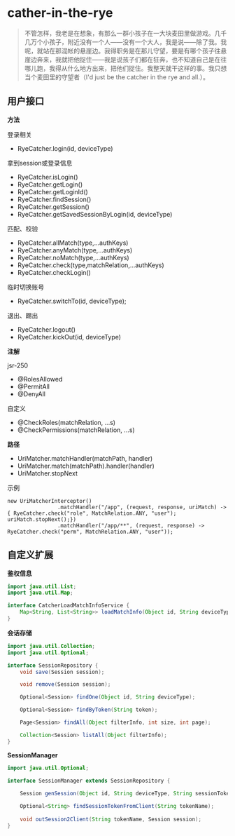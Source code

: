 # cather-in-the-rye

> 不管怎样，我老是在想象，有那么一群小孩子在一大块麦田里做游戏。几千几万个小孩子，附近没有一个人——没有一个大人，我是说——除了我。我呢，就站在那混帐的悬崖边。我得职务是在那儿守望，要是有哪个孩子往悬崖边奔来，我就把他捉住——我是说孩子们都在狂奔，也不知道自己是在往哪儿跑，我得从什么地方出来，把他们捉住。我整天就干这样的事。我只想当个麦田里的守望者（I'd just be the catcher in the rye and all.）。

## 用户接口
**方法**

登录相关
- RyeCatcher.login(id, deviceType)

拿到session或登录信息
- RyeCatcher.isLogin()
- RyeCatcher.getLogin()
- RyeCatcher.getLoginId()
- RyeCatcher.findSession()
- RyeCatcher.getSession()
- RyeCatcher.getSavedSessionByLogin(id, deviceType)

匹配、校验
- RyeCatcher.allMatch(type,...authKeys)
- RyeCatcher.anyMatch(type,...authKeys)
- RyeCatcher.noMatch(type,...authKeys)
- RyeCatcher.check(type,matchRelation,...authKeys)
- RyeCatcher.checkLogin()

临时切换账号
- RyeCatcher.switchTo(id, deviceType);

退出、踢出
- RyeCatcher.logout()
- RyeCatcher.kickOut(id, deviceType)

 **注解**

jsr-250
- @RolesAllowed
- @PermitAll
- @DenyAll

自定义
- @CheckRoles(matchRelation, ...s)
- @CheckPermissions(matchRelation, ...s)

**路径**
- UriMatcher.matchHandler(matchPath, handler)
- UriMatcher.match(matchPath).handler(handler)
- UriMatcher.stopNext

示例
```
new UriMatcherInterceptor()
                .matchHandler("/app", (request, response, uriMatch) ->{ RyeCatcher.check("role", MatchRelation.ANY, "user"); uriMatch.stopNext();})
                .matchHandler("/app/**", (request, response) -> RyeCatcher.check("perm", MatchRelation.ANY, "user"));
```

## 自定义扩展
 **鉴权信息**
```java
import java.util.List;
import java.util.Map;

interface CatcherLoadMatchInfoService {
    Map<String, List<String>> loadMatchInfo(Object id, String deviceType);
}
```
**会话存储**

```java
import java.util.Collection;
import java.util.Optional;

interface SessionRepository {
    void save(Session session);

    void remove(Session session);

    Optional<Session> findOne(Object id, String deviceType);

    Optional<Session> findByToken(String token);

    Page<Session> findAll(Object filterInfo, int size, int page);

    Collection<Session> listAll(Object filterInfo);
}
```
**SessionManager**
```java
import java.util.Optional;

interface SessionManager extends SessionRepository {
    
    Session genSession(Object id, String deviceType, String sessionTokenType, Object meta, Object clientExtMeta);

    Optional<String> findSessionTokenFromClient(String tokenName);
    
    void outSession2Client(String tokenName, Session session);
}
```
